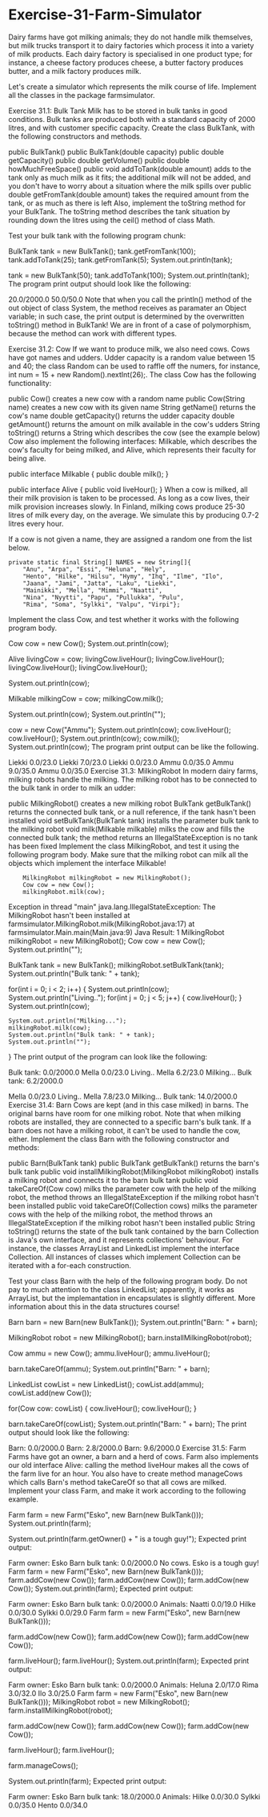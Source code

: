 # Exercise-31-Farm-Simulator
Dairy farms have got milking animals; they do not handle milk themselves, but milk trucks transport it to dairy factories which process it into a variety of milk products. Each dairy factory is specialised in one product type; for instance, a cheese factory produces cheese, a butter factory produces butter, and a milk factory produces milk.

Let's create a simulator which represents the milk course of life. Implement all the classes in the package farmsimulator.

Exercise 31.1: Bulk Tank
Milk has to be stored in bulk tanks in good conditions. Bulk tanks are produced both with a standard capacity of 2000 litres, and with customer specific capacity. Create the class BulkTank, with the following constructors and methods.

public BulkTank()
public BulkTank(double capacity)
public double getCapacity()
public double getVolume()
public double howMuchFreeSpace()
public void addToTank(double amount) adds to the tank only as much milk as it fits; the additional milk will not be added, and you don't have to worry about a situation where the milk spills over
public double getFromTank(double amount) takes the required amount from the tank, or as much as there is left
Also, implement the toString method for your BulkTank. The toString method describes the tank situation by rounding down the litres using the ceil() method of class Math.

Test your bulk tank with the following program chunk:

BulkTank tank = new BulkTank();
tank.getFromTank(100);
tank.addToTank(25);
tank.getFromTank(5);
System.out.println(tank);

tank = new BulkTank(50);
tank.addToTank(100);
System.out.println(tank);
The program print output should look like the following:

20.0/2000.0
50.0/50.0
Note that when you call the println() method of the out object of class System, the method receives as paramater an Object variable; in such case, the print output is determined by the overwritten toString() method in BulkTank! We are in front of a case of polymorphism, because the method can work with different types.

Exercise 31.2: Cow
If we want to produce milk, we also need cows. Cows have got names and udders. Udder capacity is a random value between 15 and 40; the class Random can be used to raffle off the numers, for instance, int num = 15 + new Random().nextInt(26);. The class Cow has the following functionality:

public Cow() creates a new cow with a random name
public Cow(String name) creates a new cow with its given name
String getName() returns the cow's name
double getCapacity() returns the udder capacity
double getAmount() returns the amount on milk available in the cow's udders
String toString() returns a String which describes the cow (see the example below)
Cow also implement the following interfaces: Milkable, which describes the cow's faculty for being milked, and Alive, which represents their faculty for being alive.

public interface Milkable {
    public double milk();
}

public interface Alive {
    public void liveHour();
}
When a cow is milked, all their milk provision is taken to be processed. As long as a cow lives, their milk provision increases slowly. In Finland, milking cows produce 25-30 litres of milk every day, on the average. We simulate this by producing 0.7-2 litres every hour.

If a cow is not given a name, they are assigned a random one from the list below.

    private static final String[] NAMES = new String[]{
        "Anu", "Arpa", "Essi", "Heluna", "Hely",
        "Hento", "Hilke", "Hilsu", "Hymy", "Ihq", "Ilme", "Ilo",
        "Jaana", "Jami", "Jatta", "Laku", "Liekki",
        "Mainikki", "Mella", "Mimmi", "Naatti",
        "Nina", "Nyytti", "Papu", "Pullukka", "Pulu",
        "Rima", "Soma", "Sylkki", "Valpu", "Virpi"};
Implement the class Cow, and test whether it works with the following program body.

Cow cow = new Cow();
System.out.println(cow);


Alive livingCow = cow;
livingCow.liveHour();
livingCow.liveHour();
livingCow.liveHour();
livingCow.liveHour();

System.out.println(cow);

Milkable milkingCow = cow;
milkingCow.milk();

System.out.println(cow);
System.out.println("");

cow = new Cow("Ammu");
System.out.println(cow);
cow.liveHour();
cow.liveHour();
System.out.println(cow);
cow.milk();
System.out.println(cow);
The program print output can be like the following.

Liekki 0.0/23.0
Liekki 7.0/23.0
Liekki 0.0/23.0
Ammu 0.0/35.0
Ammu 9.0/35.0
Ammu 0.0/35.0
Exercise 31.3: MilkingRobot
In modern dairy farms, milking robots handle the milking. The milking robot has to be connected to the bulk tank in order to milk an udder:

public MilkingRobot() creates a new milking robot
BulkTank getBulkTank() returns the connected bulk tank, or a null reference, if the tank hasn't been installed
void setBulkTank(BulkTank tank) installs the parameter bulk tank to the milking robot
void milk(Milkable milkable) milks the cow and fills the connected bulk tank; the method returns an IllegalStateException is no tank has been fixed
Implement the class MilkingRobot, and test it using the following program body. Make sure that the milking robot can milk all the objects which implement the interface Milkable!

        MilkingRobot milkingRobot = new MilkingRobot();
        Cow cow = new Cow();
        milkingRobot.milk(cow);
Exception in thread "main" java.lang.IllegalStateException: The MilkingRobot hasn't been installed
        at farmsimulator.MilkingRobot.milk(MilkingRobot.java:17)
        at farmsimulator.Main.main(Main.java:9)
Java Result: 1
MilkingRobot milkingRobot = new MilkingRobot();
Cow cow = new Cow();
System.out.println("");

BulkTank tank = new BulkTank();
milkingRobot.setBulkTank(tank);
System.out.println("Bulk tank: " + tank);

for(int i = 0; i < 2; i++) {
    System.out.println(cow);
    System.out.println("Living..");
    for(int j = 0; j < 5; j++) {
        cow.liveHour();
    }
    System.out.println(cow);

    System.out.println("Milking...");
    milkingRobot.milk(cow);
    System.out.println("Bulk tank: " + tank);
    System.out.println("");
}
The print output of the program can look like the following:

Bulk tank: 0.0/2000.0
Mella 0.0/23.0
Living..
Mella 6.2/23.0
Milking...
Bulk tank: 6.2/2000.0

Mella 0.0/23.0
Living..
Mella 7.8/23.0
Milking...
Bulk tank: 14.0/2000.0
Exercise 31.4: Barn
Cows are kept (and in this case milked) in barns. The original barns have room for one milking robot. Note that when milking robots are installed, they are connected to a specific barn's bulk tank. If a barn does not have a milking robot, it can't be used to handle the cow, either. Implement the class Barn with the following constructor and methods:

public Barn(BulkTank tank)
public BulkTank getBulkTank() returns the barn's bulk tank
public void installMilkingRobot(MilkingRobot milkingRobot) installs a milking robot and connects it to the barn bulk tank
public void takeCareOf(Cow cow) milks the parameter cow with the help of the milking robot, the method throws an IllegalStateException if the milking robot hasn't been installed
public void takeCareOf(Collection<Cow> cows) milks the parameter cows with the help of the milking robot, the method throws an IllegalStateException if the milking robot hasn't been installed
public String toString() returns the state of the bulk tank contained by the barn
Collection is Java's own interface, and it represents collections' behaviour. For instance, the classes ArrayList and LinkedList implement the interface Collection. All instances of classes which implement Collection can be iterated with a for-each construction.

Test your class Barn with the help of the following program body. Do not pay to much attention to the class LinkedList; apparently, it works as ArrayList, but the implemantation in encapsulates is slightly different. More information about this in the data structures course!

Barn barn = new Barn(new BulkTank());
System.out.println("Barn: " + barn);

MilkingRobot robot = new MilkingRobot();
barn.installMilkingRobot(robot);

Cow ammu = new Cow();
ammu.liveHour();
ammu.liveHour();

barn.takeCareOf(ammu);
System.out.println("Barn: " + barn);

LinkedList<Cow> cowList = new LinkedList<Cow>();
cowList.add(ammu);
cowList.add(new Cow());

for(Cow cow: cowList) {
    cow.liveHour();
    cow.liveHour();
}

barn.takeCareOf(cowList);
System.out.println("Barn: " + barn);
The print output should look like the following:

Barn: 0.0/2000.0
Barn: 2.8/2000.0
Barn: 9.6/2000.0
Exercise 31.5: Farm
Farms have got an owner, a barn and a herd of cows. Farm also implements our old interface Alive: calling the method liveHour makes all the cows of the farm live for an hour. You also have to create method manageCows which calls Barn's method takeCareOf so that all cows are milked. Implement your class Farm, and make it work according to the following example.

Farm farm = new Farm("Esko", new Barn(new BulkTank()));
System.out.println(farm);

System.out.println(farm.getOwner() + " is a tough guy!");
Expected print output:

Farm owner: Esko
Barn bulk tank: 0.0/2000.0
No cows.
Esko is a tough guy!
Farm farm = new Farm("Esko", new Barn(new BulkTank()));
farm.addCow(new Cow());
farm.addCow(new Cow());
farm.addCow(new Cow());
System.out.println(farm);
Expected print output:

Farm owner: Esko
Barn bulk tank: 0.0/2000.0
Animals:
        Naatti 0.0/19.0
        Hilke 0.0/30.0
        Sylkki 0.0/29.0
Farm farm = new Farm("Esko", new Barn(new BulkTank()));

farm.addCow(new Cow());
farm.addCow(new Cow());
farm.addCow(new Cow());

farm.liveHour();
farm.liveHour();
System.out.println(farm);
Expected print output:

Farm owner: Esko
Barn bulk tank: 0.0/2000.0
Animals:
        Heluna 2.0/17.0
        Rima 3.0/32.0
        Ilo 3.0/25.0
Farm farm = new Farm("Esko", new Barn(new BulkTank()));
MilkingRobot robot = new MilkingRobot();
farm.installMilkingRobot(robot);

farm.addCow(new Cow());
farm.addCow(new Cow());
farm.addCow(new Cow());


farm.liveHour();
farm.liveHour();

farm.manageCows();

System.out.println(farm);
Expected print output:

Farm owner: Esko
Barn bulk tank: 18.0/2000.0
Animals:
        Hilke 0.0/30.0
        Sylkki 0.0/35.0
        Hento 0.0/34.0
